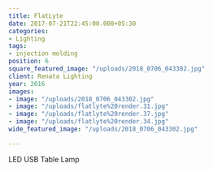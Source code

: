 ```yaml
---
title: FlatLyte
date: 2017-07-21T22:45:00.000+05:30
categories:
- Lighting
tags:
- injection molding
position: 6
square_featured_image: "/uploads/2018_0706_043302.jpg"
client: Renata Lighting
year: 2016
images:
- image: "/uploads/2018_0706_043302.jpg"
- image: "/uploads/flatlyte%20render.31.jpg"
- image: "/uploads/flatlyte%20render.37.jpg"
- image: "/uploads/flatlyte%20render.34.jpg"
wide_featured_image: "/uploads/2018_0706_043302.jpg"

---
```

LED USB Table Lamp